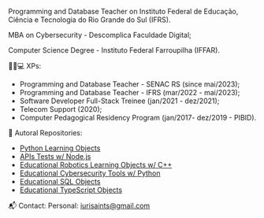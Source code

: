 Programming and Database Teacher on Instituto Federal de Educação, Ciência e Tecnologia do Rio Grande do Sul (IFRS). 

MBA on Cybersecurity - Descomplica Faculdade Digital;

Computer Science Degree - Instituto Federal Farroupilha (IFFAR). 

👨‍💼💻 XPs:
- Programming and Database Teacher - SENAC RS (since mai/2023);
- Programming and Database Teacher - IFRS (mar/2022 - mai/2023);
- Software Developer Full-Stack Treinee (jan/2021 - dez/2021);
- Telecom Support (2020);
- Computer Pedagogical Residency Program (jan/2017- dez/2019 - PIBID).

🚀 Autoral Repositories:
- [Python Learning Objects](https://www.github.com/iurisaints/pythonClass)
- [APIs Tests w/ Node.js](https://www.github.com/iurisaints/intedata)
- [Educational Robotics Learning Objects w/ C++](https://www.github.com/iurisaints/projetoRobotica)
- [Educational Cybersecurity Tools w/ Python](https://www.github.com/iurisaints/cybersecurity)
- [Educational SQL Objects](https://www.github.com/iurisaints/SQLClass)
- [Educational TypeScript Objects](https://www.github.com/iurisaints/typescriptClass)

📬 Contact:
Personal: iurisaints@gmail.com
